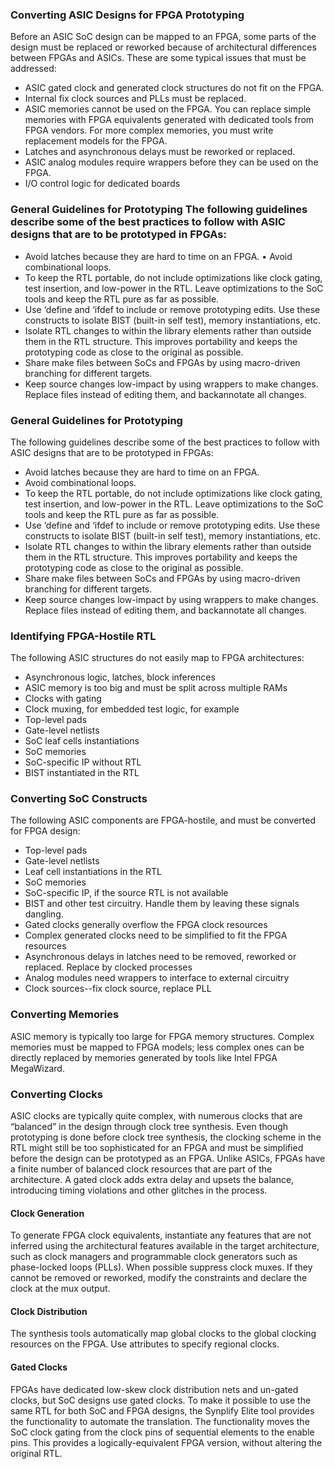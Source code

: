 ### Converting ASIC Designs for FPGA Prototyping
Before an ASIC SoC design can be mapped to an FPGA, some parts of the design must be replaced or reworked because of architectural differences
between FPGAs and ASICs. These are some typical issues that must be addressed:
* ASIC gated clock and generated clock structures do not fit on the FPGA.
* Internal fix clock sources and PLLs must be replaced.
* ASIC memories cannot be used on the FPGA. You can replace simple memories with FPGA equivalents generated with dedicated tools from
FPGA vendors. For more complex memories, you must write replacement models for the FPGA.
* Latches and asynchronous delays must be reworked or replaced.
* ASIC analog modules require wrappers before they can be used on the FPGA.
* I/O control logic for dedicated boards

### General Guidelines for Prototyping The following guidelines describe some of the best practices to follow with ASIC designs that are to be prototyped in FPGAs: 
* Avoid latches because they are hard to time on an FPGA. • Avoid combinational loops. 
* To keep the RTL portable, do not include optimizations like clock gating, test insertion, and low-power in the RTL. Leave optimizations to the SoC tools and keep the RTL pure as far as possible. 
* Use ‘define and ‘ifdef to include or remove prototyping edits. Use these constructs to isolate BIST (built-in self test), memory instantiations, etc. 
* Isolate RTL changes to within the library elements rather than outside them in the RTL structure. This improves portability and keeps the prototyping code as close to the original as possible. 
* Share make files between SoCs and FPGAs by using macro-driven branching for different targets. 
* Keep source changes low-impact by using wrappers to make changes. Replace files instead of editing them, and backannotate all changes. 

### General Guidelines for Prototyping
The following guidelines describe some of the best practices to follow with ASIC designs that are to be prototyped in FPGAs:
* Avoid latches because they are hard to time on an FPGA.
* Avoid combinational loops.
* To keep the RTL portable, do not include optimizations like clock gating, test insertion, and low-power in the RTL. Leave optimizations to the SoC
tools and keep the RTL pure as far as possible.
* Use ‘define and ‘ifdef to include or remove prototyping edits. Use these constructs to isolate BIST (built-in self test), memory instantiations, etc.
* Isolate RTL changes to within the library elements rather than outside them in the RTL structure. This improves portability and keeps the prototyping code as close to the original as possible.
* Share make files between SoCs and FPGAs by using macro-driven branching for different targets.
* Keep source changes low-impact by using wrappers to make changes. Replace files instead of editing them, and backannotate all changes.

### Identifying FPGA-Hostile RTL
The following ASIC structures do not easily map to FPGA architectures:
* Asynchronous logic, latches, block inferences
* ASIC memory is too big and must be split across multiple RAMs
* Clocks with gating
* Clock muxing, for embedded test logic, for example
* Top-level pads
* Gate-level netlists
* SoC leaf cells instantiations
* SoC memories
* SoC-specific IP without RTL
* BIST instantiated in the RTL

### Converting SoC Constructs
The following ASIC components are FPGA-hostile, and must be converted for
FPGA design:
* Top-level pads
* Gate-level netlists
* Leaf cell instantiations in the RTL
* SoC memories
* SoC-specific IP, if the source RTL is not available
* BIST and other test circuitry. Handle them by leaving these signals dangling.
* Gated clocks generally overflow the FPGA clock resources
* Complex generated clocks need to be simplified to fit the FPGA resources
* Asynchronous delays in latches need to be removed, reworked or replaced. Replace by clocked processes
* Analog modules need wrappers to interface to external circuitry
* Clock sources--fix clock source, replace PLL

### Converting Memories
ASIC memory is typically too large for FPGA memory structures. Complex memories must be mapped to FPGA models; less complex ones can be directly replaced by memories generated by tools like Intel FPGA MegaWizard.

### Converting Clocks
ASIC clocks are typically quite complex, with numerous clocks that are “balanced” in the design through clock tree synthesis. Even though prototyping is done before clock tree synthesis, the clocking scheme in the RTL might still be too sophisticated for an FPGA and must be simplified before the design can be prototyped as an FPGA. 
Unlike ASICs, FPGAs have a finite number of balanced clock resources that are part of the architecture. A gated clock adds extra delay and upsets the balance, introducing timing violations and other glitches in the process. 

#### Clock Generation 
To generate FPGA clock equivalents, instantiate any features that are not inferred using the architectural features available in the target architecture, such as clock managers and programmable clock generators such as phase-locked loops (PLLs). 
When possible suppress clock muxes. If they cannot be removed or reworked, modify the constraints and declare the clock at the mux output. 
#### Clock Distribution 
The synthesis tools automatically map global clocks to the global clocking resources on the FPGA. Use attributes to specify regional clocks. 
#### Gated Clocks 
FPGAs have dedicated low-skew clock distribution nets and un-gated clocks, but SoC designs use gated clocks. To make it possible to use the same RTL for both SoC and FPGA designs, the Synplify Elite tool provides the functionality to automate the translation. The functionality moves the SoC clock gating from the clock pins of sequential elements to the enable pins. This provides a logically-equivalent FPGA version, without altering the original RTL. 

